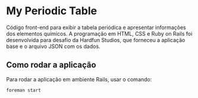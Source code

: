 # My Periodic Table

Código front-end para exibir a tabela periódica e apresentar informações dos elementos químicos. A programação em HTML, CSS e Ruby on Rails foi desenvolvida para  desafio da  Hardfun Studios, que forneceu a aplicação base e o arquivo JSON com os dados.

## Como rodar a aplicação

Para rodar a aplicação em ambiente Rails, usar o comando:

```bash
foreman start
```